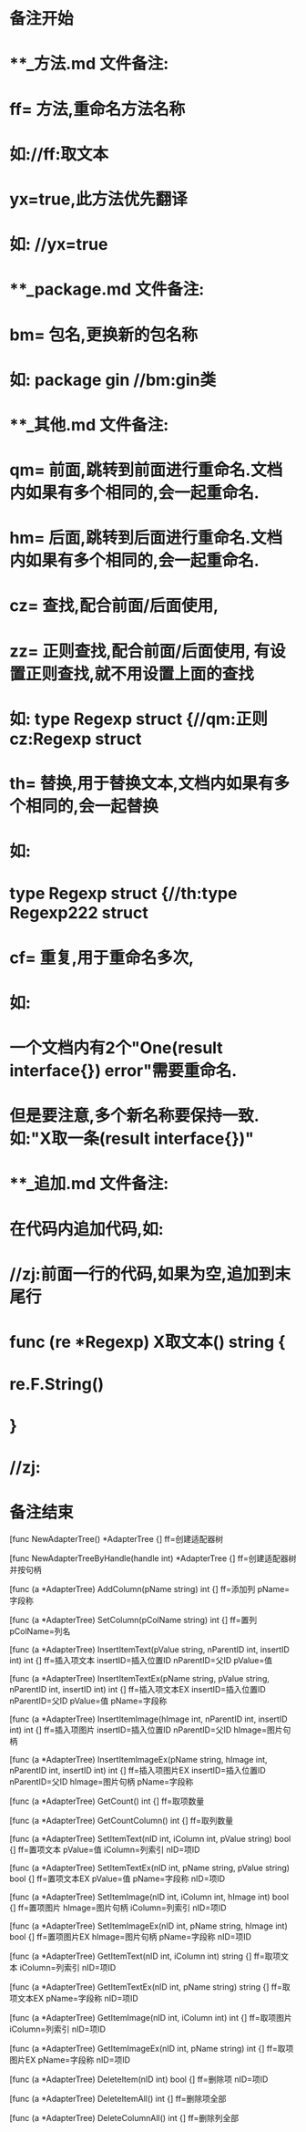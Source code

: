 # 备注开始
# **_方法.md 文件备注:
# ff= 方法,重命名方法名称
# 如://ff:取文本
#
# yx=true,此方法优先翻译
# 如: //yx=true

# **_package.md 文件备注:
# bm= 包名,更换新的包名称 
# 如: package gin //bm:gin类

# **_其他.md 文件备注:
# qm= 前面,跳转到前面进行重命名.文档内如果有多个相同的,会一起重命名.
# hm= 后面,跳转到后面进行重命名.文档内如果有多个相同的,会一起重命名.
# cz= 查找,配合前面/后面使用,
# zz= 正则查找,配合前面/后面使用, 有设置正则查找,就不用设置上面的查找
# 如: type Regexp struct {//qm:正则 cz:Regexp struct
#
# th= 替换,用于替换文本,文档内如果有多个相同的,会一起替换
# 如:
# type Regexp struct {//th:type Regexp222 struct
#
# cf= 重复,用于重命名多次,
# 如: 
# 一个文档内有2个"One(result interface{}) error"需要重命名.
# 但是要注意,多个新名称要保持一致. 如:"X取一条(result interface{})"

# **_追加.md 文件备注:
# 在代码内追加代码,如:
# //zj:前面一行的代码,如果为空,追加到末尾行
# func (re *Regexp) X取文本() string { 
# re.F.String()
# }
# //zj:
# 备注结束

[func NewAdapterTree() *AdapterTree {]
ff=创建适配器树

[func NewAdapterTreeByHandle(handle int) *AdapterTree {]
ff=创建适配器树并按句柄

[func (a *AdapterTree) AddColumn(pName string) int {]
ff=添加列
pName=字段称

[func (a *AdapterTree) SetColumn(pColName string) int {]
ff=置列
pColName=列名

[func (a *AdapterTree) InsertItemText(pValue string, nParentID int, insertID int) int {]
ff=插入项文本
insertID=插入位置ID
nParentID=父ID
pValue=值

[func (a *AdapterTree) InsertItemTextEx(pName string, pValue string, nParentID int, insertID int) int {]
ff=插入项文本EX
insertID=插入位置ID
nParentID=父ID
pValue=值
pName=字段称

[func (a *AdapterTree) InsertItemImage(hImage int, nParentID int, insertID int) int {]
ff=插入项图片
insertID=插入位置ID
nParentID=父ID
hImage=图片句柄

[func (a *AdapterTree) InsertItemImageEx(pName string, hImage int, nParentID int, insertID int) int {]
ff=插入项图片EX
insertID=插入位置ID
nParentID=父ID
hImage=图片句柄
pName=字段称

[func (a *AdapterTree) GetCount() int {]
ff=取项数量

[func (a *AdapterTree) GetCountColumn() int {]
ff=取列数量

[func (a *AdapterTree) SetItemText(nID int, iColumn int, pValue string) bool {]
ff=置项文本
pValue=值
iColumn=列索引
nID=项ID

[func (a *AdapterTree) SetItemTextEx(nID int, pName string, pValue string) bool {]
ff=置项文本EX
pValue=值
pName=字段称
nID=项ID

[func (a *AdapterTree) SetItemImage(nID int, iColumn int, hImage int) bool {]
ff=置项图片
hImage=图片句柄
iColumn=列索引
nID=项ID

[func (a *AdapterTree) SetItemImageEx(nID int, pName string, hImage int) bool {]
ff=置项图片EX
hImage=图片句柄
pName=字段称
nID=项ID

[func (a *AdapterTree) GetItemText(nID int, iColumn int) string {]
ff=取项文本
iColumn=列索引
nID=项ID

[func (a *AdapterTree) GetItemTextEx(nID int, pName string) string {]
ff=取项文本EX
pName=字段称
nID=项ID

[func (a *AdapterTree) GetItemImage(nID int, iColumn int) int {]
ff=取项图片
iColumn=列索引
nID=项ID

[func (a *AdapterTree) GetItemImageEx(nID int, pName string) int {]
ff=取项图片EX
pName=字段称
nID=项ID

[func (a *AdapterTree) DeleteItem(nID int) bool {]
ff=删除项
nID=项ID

[func (a *AdapterTree) DeleteItemAll() int {]
ff=删除项全部

[func (a *AdapterTree) DeleteColumnAll() int {]
ff=删除列全部
